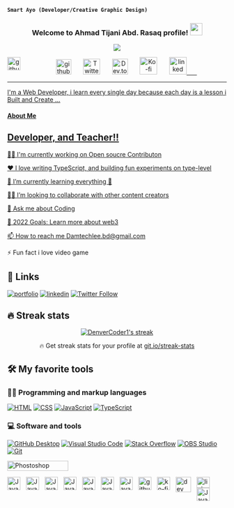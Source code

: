 
**`Smart Ayo (Developer/Creative Graphic Design)`**

<h3 align="center">
  <b> Welcome to Ahmad Tijani Abd. Rasaq profile!</b>
  <img src="https://media.giphy.com/media/hvRJCLFzcasrR4ia7z/giphy.gif" width="28">
</h3>

<!-- Typing SVG Smart - https://://github.com/smarto100/readme-typing-svg -->
<p align="center">
  <a href="https://github.com/smarto100/readme-typing-svg"><img src="https://readme-typing-svg.demolab.com/?lines=Web%20Developer;Experienced;%20Creative%2FGraphic%20Designer;6%2B%20Months%20of%20coding%20experience;Always%20learning%20new%20things&font=Fira%20Code&center=true&width=440&height=45&color=36454F&vCenter=true&size=22&pause=1000"></a> 
</p>

<!-- Social icons section -->
<p align="center">
 <a href="http://github.com/smarto100"><img align="left" alt="github" width="30px" style="padding-right:10px;" src="https://cdn.jsdelivr.net/gh/devicons/devicon/icons/github/github-original.svg"/></a>
<a href="http://github.com/smarto100"><img width="35px" alt="github" title="github" src="http://i.imgur.com/7aIoxZc.png"/></a>
 &#8287;&#8287;&#8287;&#8287;&#8287;
 <a href="https://twitter.com/smarto_lee"><img width="39px" height="36" alt="Twitter" title="Twitter" src="https://i.imgur.com/9PzKZcZ.png"/></a>
 &#8287;&#8287;&#8287;&#8287;&#8287;
 <a href="https://dev.to/smarto100"><img width="36px" height="36" alt="Dev.to" title="smarto Dev.to" src="https://i.imgur.com/HO0mATQ.png"></a>
 &#8287;&#8287;&#8287;&#8287;&#8287;
 <a href="https://ko-fi.com/smart100"><img width="40px" alt="Ko-fi" title="Buy me a coffee" src="https://i.imgur.com/KY6jdcu.png"/></a>
 &#8287;&#8287;&#8287;&#8287;&#8287;
 <a href="http://www.linkedin.com/in/babatunde-damilola-01b2481bb"><img width="40px" alt="linked" title="linkedin"src="http://i.imgur.com/6pd7DPp.png"/</a>  &#8287;&#8287;&#8287;&#8287;&#8287;
  
</p><hr>
 I'm a Web Developer, i learn every single day because each day is a lesson i Built and Create ...

 ####  About Me
 
  ## Developer, and Teacher!!
 👩‍💻 I'm currently working on Open soucre Contributon

❤️ I love writing TypeScript, and building fun experiments on type-level

🌱 I’m currently learning everything 🤣

👯‍♀️ I’m looking to collaborate with other content creators

💬 Ask me about Coding

🥅 2022 Goals: Learn more about web3

📫 How to reach me Damtechlee.bd@gmail.com

⚡️ Fun fact i love video game 
 
 ## 🔗 Links
[![portfolio](https://img.shields.io/badge/Smart_portfolio-000?style=for-the-badge&logo=ko-fi&logoColor=white)](https://https://github.com/smarto100/)
[![linkedin](https://img.shields.io/badge/smart-linkedin-0A66C2?color=1DA1F2&logo=linked&style=for-the-badge)](https://www.linkedin.com/in/babatunde-damilola-01b2481bb/) 
[![Twitter Follow](https://img.shields.io/twitter/follow/smarto_lee?color=1DA1F2&logo=twitter&style=for-the-badge)](https://twitter.com/smarto_lee/)

## 🔥 Streak stats

<!-- GitHub Readme Streak Stats - https://github.com/smarto100/github-readme-streak-stats -->
<p align="center">
  <a href="https://github.com/smarto100/github-readme-streak-stats">
    <img title="🔥 Get streak stats for your profile at git.io/streak-stats" alt="DenverCoder1's streak" src="https://streak-stats.demolab.com/?user=smarto100&theme=gruvbox&hide_border=true&background=110635E2&fire=DDD2A6&dates=D3D5E2C4&stroke=CED0DDEC&ring=9C9EA8EC&currStreakNum=E5E5E5EC&sideNums=F9F9F9EC&currStreakLabel=D0D558F9&sideLabels=F1F766E2"/> 
  </a>
  <p align="center">🔥 Get streak stats for your profile at <a href="https://git.io/streak-stats">git.io/streak-stats</a></p>
</p>


## 🛠️ My favorite tools

### 👨‍💻 Programming and markup languages
<p>
<a href="https://www.w3schools.com/html/"><img alt="HTML" src="https://img.shields.io/badge/HTML-E34F26.svg?logo=html5&logoColor=white"></a>
<a href="https://www.w3schools.com/css/"><img alt="CSS" src="https://img.shields.io/badge/CSS-1572B6.svg?logo=css3&logoColor=white"></a>
<a href="https://www.w3schools.com/js/"><img alt="JavaScript" src="https://img.shields.io/badge/JavaScript-F7DF1E.svg?logo=javascript&logoColor=black"></a> 
<a href="https://www.w3schools.com/typescript/"><img alt="TypeScript" src="https://img.shields.io/badge/TypeScript-007ACC.svg?logo=typescript&logoColor=white"></a>
 </p>
 
 ### 💻 Software and tools
  <a href="#"><img alt="GitHub Desktop" src="https://img.shields.io/badge/GitHub%20Desktop-8034A9.svg?logo=github&logoColor=white"></a>
  <a href="#"><img alt="Visual Studio Code" src="https://img.shields.io/badge/Visual%20Studio%20Code-0078d7.svg?logo=visual-studio-code&logoColor=white"></a>
  <a href="#"><img alt="Stack Overflow" src="https://img.shields.io/badge/-Stack%20Overflow-FE7A16?logo=stack-overflow&logoColor=white"></a>
   <a href="#"><img alt="OBS Studio" src="https://img.shields.io/badge/-OBS-302E31?logo=obs-studio&logoColor=white"></a>
   <a href="#"><img alt="Git" src="https://img.shields.io/badge/Git-F05033.svg?logo=git&logoColor=white"></a>
   
   <a href="#"><img alt="Phostoshop" width="140px" height="23px" src="https://img.shields.io/badge/Adobe%20Photoshop-31A8FF?style=for-the-badge&logo=Adobe%20Photoshop&logoColor=black"></a>
   
   <img align="left" alt="Java" width="30px" style="padding-right:10px;" src="https://cdn.jsdelivr.net/gh/devicons/devicon/icons/java/java-original.svg"/>
   
   <img align="left" alt="Java" width="30px" style="padding-right:10px;" src="https://cdn.jsdelivr.net/gh/devicons/devicon/icons/css3/css3-original.svg"/>
   
   <img align="left" alt="Java" width="30px" style="padding-right:10px;" src="https://cdn.jsdelivr.net/gh/devicons/devicon/icons/html5/html5-original.svg"/>
   
   <img align="left" alt="Java" width="30px" style="padding-right:10px;" src="https://cdn.jsdelivr.net/gh/devicons/devicon/icons/photoshop/photoshop-line.svg"/>
   
   <img align="left" alt="Java" width="30px" style="padding-right:10px;" src="https://cdn.jsdelivr.net/gh/devicons/devicon/icons/javascript/javascript-original.svg"/>
         
<img align="left" alt="Java" width="30px" style="padding-right:10px;" src="https://cdn.jsdelivr.net/gh/devicons/devicon/icons/git/git-original.svg"/>
 
 <img align="left" alt="Java" width="30px" style="padding-right:10px;" src="https://cdn.jsdelivr.net/gh/devicons/devicon/icons/coffeescript/coffeescript-original.svg"/>
 
  <img align="left" alt="github" width="30px" style="padding-right:10px;" src="https://cdn.jsdelivr.net/gh/devicons/devicon/icons/github/github-original.svg"/>
          
<img align="left" alt="ko-fi" width="30px" style="padding-right:10px;" src="https://simpleicons.org/icons/kofi.svg"/>       
 
<img align="left" alt="dev" width="35px" style="padding-right:10px;" src="https://simpleicons.org/icons/devdotto.svg"/>
          
 <img align="left" alt="linkedin" width="30px" height="25px" style="padding-right:10px;" src="https://simpleicons.org/icons/linkedin.svg"/>
 
  
  
  <img align="left" alt="Java" width="30px" style="padding-right:10px;" src="https://simpleicons.org/icons/twitter.svg"/>
  
  
         
          
         
   
          
  


